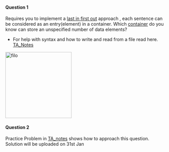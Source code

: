 #### Question 1
Requires you to implement a [last in first out](https://www.geeksforgeeks.org/lifo-last-in-first-out-approach-in-programming/) approach ,
each sentence can be considered as an entry(element) in a container. Which [container](https://cplusplus.com/reference/stl/) do you know can store an
unspecified number of data elements?                            

- For help with syntax and how to write and read from a file read here. [TA_Notes](https://github.com/nikunjsanghai/PIC10B_Disc_1C_2A/blob/main/Week1/file_streaming.md)

<img width="206" alt="filo" src="https://user-images.githubusercontent.com/103468688/215730237-b82ffe21-02fe-401b-a8ec-d70c7998ed72.png">


#### Question 2
Practice Problem in [TA_notes](https://github.com/nikunjsanghai/PIC10B_Disc_1C_2A/blob/main/Week1/file_streaming.md) shows how to approach this question. Solution will be uploaded on 31st Jan 
